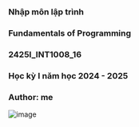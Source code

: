 ### Nhập môn lập trình
### Fundamentals of Programming
### 2425I_INT1008_16
### Học kỳ I năm học 2024 - 2025
### Author: me

![image](https://github.com/user-attachments/assets/a4467645-7409-4e2c-b6d4-1c286be6c4e0)
